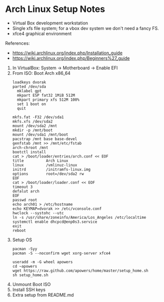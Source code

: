 # Arch Linux Setup Notes

* Virtual Box development workstation
* Single xfs file system; for a vbox dev system we don't need a fancy FS.
* xfce4 graphical environment

References:
* https://wiki.archlinux.org/index.php/Installation_guide
* https://wiki.archlinux.org/index.php/Beginners%27_guide

1. In VirtualBox: System -> Motherboard -> Enable EFI
1. From ISO: Boot Arch x86_64
    ```
    loadkeys dvorak
    parted /dev/sda
      mklabel gpt
      mkpart ESP fat32 1MiB 512M
      mkpart primary xfs 512M 100%
      set 1 boot on
      quit

    mkfs.fat -F32 /dev/sda1
    mkfs.xfs /dev/sda2
    mount /dev/sda2 /mnt
    mkdir -p /mnt/boot
    mount /dev/sda1 /mnt/boot
    pacstrap /mnt base base-devel
    genfstab /mnt >> /mnt/etc/fstab
    arch-chroot /mnt
    bootctl install
    cat > /boot/loader/entries/arch.conf << EOF
    title          Arch Linux
    linux          /vmlinuz-linux
    initrd         /initramfs-linux.img
    options        root=/dev/sda2 rw
    EOF
    cat > /boot/loader/loader.conf << EOF
    timeout 3
    defalut arch
    EOF
    passwd root
    echo arch01 > /etc/hostname
    echo KEYMAP=dvorak >> /etc/vconsole.conf
    hwclock --systohc --utc
    ln -s /usr/share/zoneinfo/America/Los_Angeles /etc/localtime
    systemctl enable dhcpcd@enp0s3.service
    exit
    reboot
    ```
2. Setup OS
    ```
    pacman -Syy
    pacman -S --noconfirm wget xorg-server xfce4

    useradd -m -G wheel apowers
    cd ~apowers
    wget https://raw.github.com/apowers/home/master/setup_home.sh
    sh setup_home.sh
    ```
3. Unmount Boot ISO
4. Install SSH keys
5. Extra setup from README.md

